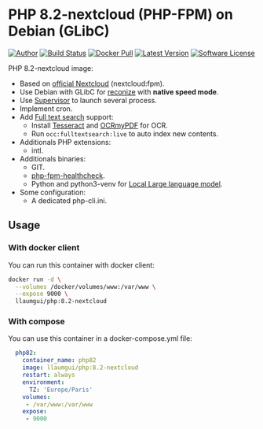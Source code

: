 # PHP 8.2-nextcloud (PHP-FPM) on Debian (GLibC)

[![Author][ico-twitter]][link-twitter]
[![Build Status][ico-ghactions]][link-ghactions]
[![Docker Pull][ico-docker]][link-docker]
[![Latest Version][ico-version]][link-docker]
[![Software License][ico-license]](LICENSE)

PHP 8.2-nextcloud image:

* Based on [official Nextcloud](https://github.com/nextcloud/docker/blob/09fecda4067434c11f955cdd3000ed950fe48d04/27/fpm/Dockerfile) (nextcloud:fpm).
* Use Debian with GLibC for [reconize](https://github.com/nextcloud/recognize) with **native speed mode**.
* Use [Supervisor](http://supervisord.org/) to launch several process.
* Implement cron.
* Add [Full text search](https://apps.nextcloud.com/apps/fulltextsearch) support:
  * Install [Tesseract](https://github.com/tesseract-ocr/tesseract) and [OCRmyPDF](https://ocrmypdf.readthedocs.io/en/latest/) for OCR.
  * Run `occ:fulltextsearch:live` to auto index new contents.
* Additionals PHP extensions:
  * intl.
* Additionals binaries:
  * GIT.
  * [php-fpm-healthcheck](https://github.com/renatomefi/php-fpm-healthcheck).
  * Python and python3-venv for [Local Large language model](https://apps.nextcloud.com/apps/llm).
* Some configuration:
  * A dedicated php-cli.ini.

## Usage

### With docker client

You can run this container with docker client:

~~~bash
docker run -d \
  --volumes /docker/volumes/www:/var/www \
  --expose 9000 \
  llaumgui/php:8.2-nextcloud
~~~

### With compose

You can use this container in a docker-compose.yml file:

~~~yaml
  php82:
    container_name: php82
    image: llaumgui/php:8.2-nextcloud
    restart: always
    environment:
      TZ: 'Europe/Paris'
    volumes:
     - /var/www:/var/www
    expose:
     - 9000
~~~

[ico-twitter]: https://img.shields.io/static/v1?label=Author&message=llaumgui&color=000&logo=x&style=flat-square
[link-twitter]: https://twitter.com/llaumgui
[ico-docker]: https://img.shields.io/docker/pulls/llaumgui/php?color=%2496ed&logo=docker&style=flat-square
[link-docker]: https://hub.docker.com/r/llaumgui/php
[ico-ghactions]: https://img.shields.io/github/actions/workflow/status/llaumgui/docker-images-php-fpm/devops.yml?branch=main&style=flat-square&logo=github&label=CI/CD
[link-ghactions]: https://github.com/llaumgui/docker-images-php-fpm/actions
[ico-version]: https://img.shields.io/docker/v/llaumgui/php?sort=semver&color=%2496ed&logo=docker&style=flat-square
[ico-license]: https://img.shields.io/github/license/llaumgui/docker-images-php-fpm?style=flat-square
